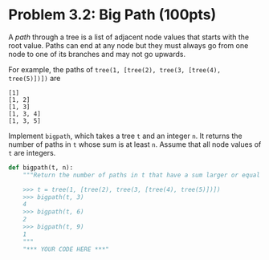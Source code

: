 # Problem 3.2: Big Path (100pts)

A _path_ through a tree is a list of adjacent node values that starts with the root value. Paths can end at any node but they must always go from one node to one of its branches and may not go upwards.

For example, the paths of `tree(1, [tree(2), tree(3, [tree(4), tree(5)])])` are

```
[1]
[1, 2]
[1, 3]
[1, 3, 4]
[1, 3, 5]
```

Implement `bigpath`, which takes a tree `t` and an integer `n`. It returns the number of paths in `t` whose sum is at least `n`. Assume that all node values of `t` are integers.

```python
def bigpath(t, n):
    """Return the number of paths in t that have a sum larger or equal to n.

    >>> t = tree(1, [tree(2), tree(3, [tree(4), tree(5)])])
    >>> bigpath(t, 3)
    4
    >>> bigpath(t, 6)
    2
    >>> bigpath(t, 9)
    1
    """
    "*** YOUR CODE HERE ***"
```
